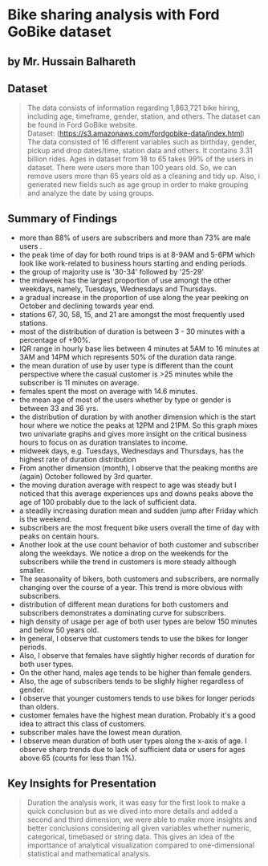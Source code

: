 # Bike sharing analysis with Ford GoBike dataset
## by Mr. Hussain Balhareth

## Dataset

> The data consists of information regarding 1,863,721 bike hiring, including age, timeframe, gender, station, and others. The dataset can be found in Ford GoBike website.  
Dataset: (https://s3.amazonaws.com/fordgobike-data/index.html)  
The data consisted of 16 different variables such as birthday, gender, pickup and drop dates/time, station data and others. It contains 3.31 billion rides. Ages in dataset from 18 to 65 takes 99% of the users in dataset. There were users more than 100 years old. So, we can remove users more than 65 years old as a cleaning and tidy up.
Also, i generated new fields such as age group in order to make grouping and analyze the date by using groups.


## Summary of Findings

* more than 88% of users are subscribers and more than 73% are male users .
* the peak time of day for both round trips is at 8-9AM and 5-6PM which look like work-related to business hours starting and ending periods.
* the group of majority use is '30-34' followed by '25-29'
* the midweek has the largest proportion of use amongt the other weekdays, namely, Tuesdays, Wednesdays and Thursdays.
* a gradual increase in the proportion of use along the year peeking on October and declining towards year end.
* stations 67, 30, 58, 15, and 21 are amongst the most frequently used stations.
* most of the distribution of duration is between 3 - 30 minutes with a percentage of +90%.
* IQR range in hourly base lies between 4 minutes at 5AM to 16 minutes at 3AM and 14PM which represents 50% of the duration data range.
* the mean duration of use by user type is different than the count perspective where the casual customer is >25 minutes while the subscriber is 11 minutes on average.
* females spent the most on average with 14.6 minutes.
* the mean age of most of the users whether by type or gender is between 33 and 36 yrs.
* the distribution of duration by with another dimension which is the start hour where we notice the peaks at 12PM and 21PM. So this graph mixes two univariate graphs and gives more insight on the critical business hours to focus on as duration translates to income.
* midweek days, e.g. Tuesdays, Wednesdays and Thursdays, has the highest rate of duration distribution 
* From another dimension (month), I observe that the peaking months are (again) October followed by 3rd quarter.
* the moving duration average with respect to age was steady but I noticed that this average experiences ups and downs peaks above the age of 100 probably due to the lack of sufficient data.
* a steadily increasing duration mean and sudden jump after Friday which is the weekend.
* subscribers are the most frequent bike users overall the time of day with peaks on centain hours.
* Another look at the use count behavior of both customer and subscriber along the weekdays. We notice a drop on the weekends for the subscribers while the trend in customers is more steady although smaller.
* The seasonality of bikers, both customers and subscribers, are normally changing over the course of a year. This trend is more obvious with subscribers.
* distribution of different mean durations for both customers and subscribers demonstrates a dominating curve for subscribers.
* high density of usage per age of both user types are below 150 minutes and below 50 years old.
* In general, I observe that customers tends to use the bikes for longer periods.
* Also, I observe that females have slightly higher records of duration for both user types.
* On the other hand, males age tends to be higher than female genders.
* Also, the age of subscribers tends to be slighly higher regardless of gender.
* I observe that younger customers tends to use bikes for longer periods than olders.
* customer females have the highest mean duration. Probably it's a good idea to attract this class of customers.
* subscriber males have the lowest mean duration.
* I observe mean duration of both user types along the x-axis of age. I observe sharp trends due to lack of sufficient data or users for ages above 65 (counts for less than 1%).


## Key Insights for Presentation

> Duration the analysis work, it was easy for the first look to make a quick conclusion but as we dived into more details and added a second and third dimension, we were able to make more insights and better conclusions considering all given variables whether numeric, categorical, timebased or string data. This gives an idea of the importtance of analytical visualization compared to one-dimensional statistical and mathematical analysis.

